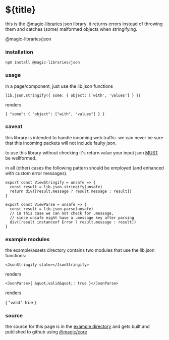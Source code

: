 # ${title}

this is the
[@magic-libraries](https://github.com/magic-libraries)
json library. it returns errors instead of throwing them
and catches (some) malformed objects when stringifying.

<GitBadges>@magic-libraries/json</GitBadges>

### installation

`npm install @magic-libraries/json`

### usage

in a page/component, just use the lib.json functions

`lib.json.stringify({ some: { object: ['with', 'values'] } })`

renders

`{ "some": { "object": ["with", "values"] } }`

### caveat

this library is intended to handle incoming web traffic.
we can never be sure that this incoming packets will not include faulty json.

to use this library without checking it's return value
your input json [MUST](https://tools.ietf.org/html/rfc2119#section-1) be wellformed.

in all (other) cases the following pattern should be employed
(and enhanced with custom error messages).

```
export const ViewStringify = unsafe => {
  const result = lib.json.stringify(unsafe)
  return div([result.message ? result.message : result])
}

export const ViewParse = unsafe => {
  const result = lib.json.parse(unsafe)
  // in this case we can not check for .message,
  // since unsafe might have a .message key after parsing
  div([result instanceof Error ? result.message : result])
}
```

### example modules

the example/assets directory contains two modules that use the lib.json functions:

`<JsonStringify state></JsonStringify>`

renders

<JsonStringify state></JsonStringify>

`<JsonParse>{ &quot;valid&quot;: true }</JsonParse>`

renders

<JsonParse>{ "valid": true }</JsonParse>


### source

the source for this page is in the
[example directory](https://github.com/magic-libraries/json/tree/master/example)
and gets built and published to github using
[@magic/core](https://github.com/magic/core)
